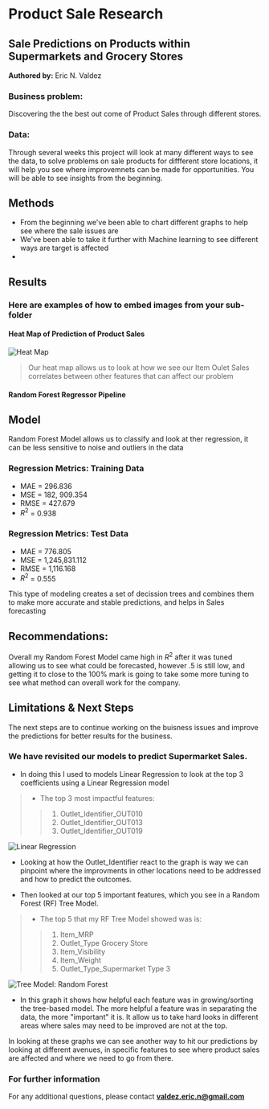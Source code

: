 # Product Sale Research
## Sale Predictions on Products within Supermarkets and Grocery Stores

**Authored by:** Eric N. Valdez

### Business problem:

Discovering the the best out come of Product Sales through different stores. 


### Data:
Through several weeks this project will look at many different ways to see the data, to solve problems on sale products for diffferent 
store locations, it will help you see where improvemnets can be made for opportunities. You will be able to see insights from the beginning.


## Methods
- From the beginning we've been able to chart different graphs to help see where the sale issues are
- We've been able to take it further with Machine learning to see different ways are target is affected 
- 

## Results

### Here are examples of how to embed images from your sub-folder


#### Heat Map of Prediction of Product Sales
![Heat Map](https://github.com/VALDE021/Prediction-of-Product-Sales/assets/134979886/52a820e9-356a-44ba-ad93-4c15f48c0431)

> Our heat map allows us to look at how we see our Item Oulet Sales correlates between other features that can affect our problem 

#### Random Forest Regressor Pipeline

## Model

Random Forest Model allows us to classify and look at ther regression, it can be less sensitive to noise and outliers in the data

### Regression Metrics: Training Data 

- MAE = 296.836
- MSE = 182, 909.354
- RMSE = 427.679
- $R^2$ = 0.938
  
### Regression Metrics: Test Data

- MAE = 776.805
- MSE = 1,245,831.112
- RMSE = 1,116.168
- $R^2$ = 0.555

This type of modeling creates a set of decission trees and combines them to make more accurate and stable predictions, 
and helps in Sales forecasting

## Recommendations:

Overall my Random Forest Model came high in $R^2$ after it was tuned allowing us to see what could be forecasted, however .5 is still low, 
and getting it to close to the 100% mark is going to take some more tuning to see what method can overall work for the company.


## Limitations & Next Steps

The next steps are to continue working on the buisness issues and improve the predictions for better results for the business. 

### We have revisited our models to predict Supermarket Sales.
* In doing this I used to models Linear Regression to look at the top 3 coefficients using a Linear Regression model
> * The top 3 most impactful features:
>> 1.   Outlet_Identifier_OUT010
>> 2.   Outlet_Identifier_OUT013
>> 3.   Outlet_Identifier_OUT019

![Linear Regression](https://drive.google.com/drive/folders/1UdrbZ7l3_kCA52drVUHgVAZTyYM29Y7E)
* Looking at how the Outlet_Identifier react to the graph is way we can pinpoint where the improvments in other locations need to be addressed and how to predict the outcomes.

* Then looked at our top 5 important features, which you see in a Random Forest (RF) Tree Model.
> * The top 5 that my RF Tree Model showed was is:
>> 1.   Item_MRP
>> 2.   Outlet_Type Grocery Store
>> 3.   Item_Visibility
>> 4.   Item_Weight
>> 5.   Outlet_Type_Supermarket Type 3

![Tree Model: Random Forest](https://drive.google.com/drive/folders/1UdrbZ7l3_kCA52drVUHgVAZTyYM29Y7E)
*  In this graph it shows how helpful each feature was in growing/sorting the tree-based model. The more helpful a feature was in separating the data, the more "important" it is. It allow us to take hard looks in different areas where sales may need to be improved are not at the top.

In looking at these graphs we can see another way to hit our predictions by looking at different avenues, in specific features to see where product sales are affected and where we need to go from there.

### For further information


For any additional questions, please contact **valdez.eric.n@gmail.com**
